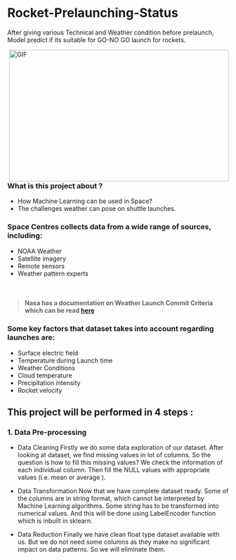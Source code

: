 # Rocket-Prelaunching-Status
After giving various Technical and Weather condition before prelaunch, Model predict if its suitable for GO-NO GO launch for rockets.

<img align="right" alt="GIF" src="https://github.com/AkshitTayade/Rocket-Prelaunch-Status-Check/blob/master/media/main.gif" width="500" height="300" />

### What is this project about ?
* How Machine Learning can be used in Space?
* The challenges weather can pose on shuttle launches. 

### Space Centres collects data from a wide range of sources, including:
*	NOAA Weather
*	Satellite imagery
*	Remote sensors
*	Weather pattern experts

<br>

> #### Nasa has a documentation on  Weather Launch Commit Criteria which can be read [here](https://www.nasa.gov/centers/kennedy/news/releases/2003/release-20030128.html)


### Some key factors that dataset takes into account regarding launches are:
* Surface electric field
* Temperature during Launch time
* Weather Conditions
* Cloud temperature
* Precipitation intensity
* Rocket velocity

## This project will be performed in 4 steps :

### 1. Data Pre-processing 

*	Data Cleaning 
Firstly we do some data exploration of our dataset. After looking at dataset, we find missing values in lot of columns. 
So the question is how to fill this missing values? 
We check the information of each individual column.  Then fill the NULL values with appropriate values (i.e. mean or average ).

*	Data Transformation
Now that we have complete dataset ready. Some of the columns are in string format, which cannot be interpreted by Machine Learning algorithms. Some string has to be transformed into numerical values. And this will be done using LabelEncoder function which is inbuilt in sklearn.

*	Data Reduction
Finally we have clean float type dataset available with us. But we do not need some columns as they make no significant impact on data patterns. So we will eliminate them.

